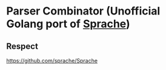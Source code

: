 # Parser Combinator (Unofficial Golang port of [Sprache](https://github.com/sprache/Sprache))

## Respect
https://github.com/sprache/Sprache
